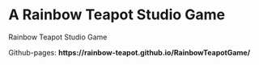 # A Rainbow Teapot Studio Game
<p>Rainbow Teapot Studio Game</p>
<p>Github-pages: <strong>https://rainbow-teapot.github.io/RainbowTeapotGame/</strong> </p>
